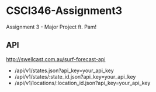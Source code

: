 # CSCI346-Assignment3
Assignment 3 - Major Project ft. Pam!

## API

http://swellcast.com.au/surf-forecast-api
* /api/v1/states.json?api_key=your_api_key
* /api/v1/states/:state_id.json?api_key=your_api_key
* /api/v1/locations/:location_id.json?api_key=your_api_key
